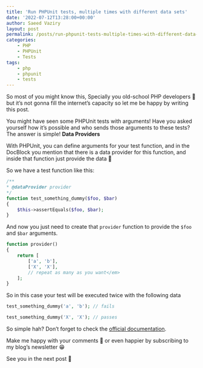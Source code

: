 ```yaml
---
title: 'Run PHPUnit tests, multiple times with different data sets'
date: '2022-07-12T13:28:00+00:00'
author: Saeed Vaziry
layout: post
permalink: /posts/run-phpunit-tests-multiple-times-with-different-data-sets/
categories:
    - PHP
    - PHPUnit
    - Tests
tags:
    - php
    - phpunit
    - tests
---
```


So most of you might know this, Specially you old-school PHP developers 🙂 but it’s not gonna fill the internet’s capacity so let me be happy by writing this post.

You might have seen some PHPUnit tests with arguments! Have you asked yourself how it’s possible and who sends those arguments to these tests? The answer is simple! **Data Providers**

With PHPUnit, you can define arguments for your test function, and in the DocBlock you mention that there is a data provider for this function, and inside that function just provide the data 🙂

So we have a test function like this:

```php
/**
* @dataProvider provider
*/
function test_something_dummy($foo, $bar)
{
    $this->assertEquals($foo, $bar);
}
```

And now you just need to create that `provider` function to provide the `$foo` and `$bar` arguments.

```php
function provider()
{
    return [
        ['a', 'b'],
        ['X', 'X'],
        // repeat as many as you want</em>
    ];
}
```

So in this case your test will be executed twice with the following data

```php
test_something_dummy('a', 'b'); // fails

test_something_dummy('X', 'X'); // passes
```

So simple hah? Don’t forget to check the [official documentation](https://phpunit.de/manual/3.7/en/writing-tests-for-phpunit.html#writing-tests-for-phpunit.data-providers).

Make me happy with your comments 🙂 or even happier by subscribing to my blog’s newsletter 😁

See you in the next post 👋